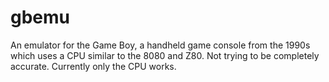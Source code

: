 # gbemu

An emulator for the Game Boy, a handheld game console from the 1990s which uses a CPU similar to the 8080 and Z80. Not trying to be
completely accurate. Currently only the CPU works.
